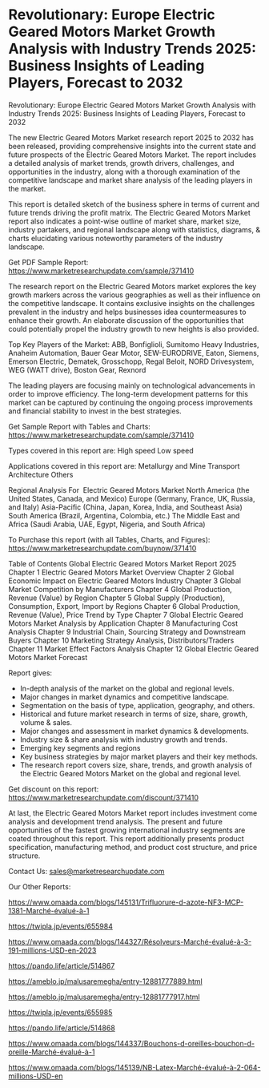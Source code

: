 # Revolutionary: Europe Electric Geared Motors Market Growth Analysis with Industry Trends 2025: Business Insights of Leading Players, Forecast to 2032

 Revolutionary: Europe Electric Geared Motors Market Growth Analysis with Industry Trends 2025: Business Insights of Leading Players, Forecast to 2032

The new Electric Geared Motors Market research report 2025 to 2032 has been released, providing comprehensive insights into the current state and future prospects of the Electric Geared Motors Market. The report includes a detailed analysis of market trends, growth drivers, challenges, and opportunities in the industry, along with a thorough examination of the competitive landscape and market share analysis of the leading players in the market.

This report is detailed sketch of the business sphere in terms of current and future trends driving the profit matrix. The Electric Geared Motors Market report also indicates a point-wise outline of market share, market size, industry partakers, and regional landscape along with statistics, diagrams, & charts elucidating various noteworthy parameters of the industry landscape.

Get PDF Sample Report: https://www.marketresearchupdate.com/sample/371410

The research report on the Electric Geared Motors market explores the key growth markers across the various geographies as well as their influence on the competitive landscape. It contains exclusive insights on the challenges prevalent in the industry and helps businesses idea countermeasures to enhance their growth. An elaborate discussion of the opportunities that could potentially propel the industry growth to new heights is also provided.

Top Key Players of the Market:
ABB, Bonfiglioli, Sumitomo Heavy Industries, Anaheim Automation, Bauer Gear Motor, SEW-EURODRIVE, Eaton, Siemens, Emerson Electric, Dematek, Grosschopp, Regal Beloit, NORD Drivesystem, WEG (WATT drive), Boston Gear, Rexnord


The leading players are focusing mainly on technological advancements in order to improve efficiency. The long-term development patterns for this market can be captured by continuing the ongoing process improvements and financial stability to invest in the best strategies.

Get Sample Report with Tables and Charts: https://www.marketresearchupdate.com/sample/371410

Types covered in this report are:
High speed
Low speed


Applications covered in this report are:
Metallurgy and Mine
Transport
Architecture
Others


Regional Analysis For  Electric Geared Motors Market
North America (the United States, Canada, and Mexico)
Europe (Germany, France, UK, Russia, and Italy)
Asia-Pacific (China, Japan, Korea, India, and Southeast Asia)
South America (Brazil, Argentina, Colombia, etc.)
The Middle East and Africa (Saudi Arabia, UAE, Egypt, Nigeria, and South Africa)

To Purchase this report (with all Tables, Charts, and Figures): https://www.marketresearchupdate.com/buynow/371410

Table of Contents
Global Electric Geared Motors Market Report 2025
Chapter 1 Electric Geared Motors Market Overview
Chapter 2 Global Economic Impact on Electric Geared Motors Industry
Chapter 3 Global Market Competition by Manufacturers
Chapter 4 Global Production, Revenue (Value) by Region
Chapter 5 Global Supply (Production), Consumption, Export, Import by Regions
Chapter 6 Global Production, Revenue (Value), Price Trend by Type
Chapter 7 Global Electric Geared Motors Market Analysis by Application
Chapter 8 Manufacturing Cost Analysis
Chapter 9 Industrial Chain, Sourcing Strategy and Downstream Buyers
Chapter 10 Marketing Strategy Analysis, Distributors/Traders
Chapter 11 Market Effect Factors Analysis
Chapter 12 Global Electric Geared Motors Market Forecast

Report gives:

- In-depth analysis of the market on the global and regional levels.
- Major changes in market dynamics and competitive landscape.
- Segmentation on the basis of type, application, geography, and others.
- Historical and future market research in terms of size, share, growth, volume & sales.
- Major changes and assessment in market dynamics & developments.
- Industry size & share analysis with industry growth and trends.
- Emerging key segments and regions
- Key business strategies by major market players and their key methods.
- The research report covers size, share, trends, and growth analysis of the Electric Geared Motors Market on the global and regional level.

Get discount on this report: https://www.marketresearchupdate.com/discount/371410

At last, the Electric Geared Motors Market report includes investment come analysis and development trend analysis. The present and future opportunities of the fastest growing international industry segments are coated throughout this report. This report additionally presents product specification, manufacturing method, and product cost structure, and price structure.

Contact Us:
sales@marketresearchupdate.com

Our Other Reports:

https://www.omaada.com/blogs/145131/Trifluorure-d-azote-NF3-MCP-1381-Marché-évalué-à-1

https://twipla.jp/events/655984

https://www.omaada.com/blogs/144327/Résolveurs-Marché-évalué-à-3-191-millions-USD-en-2023

https://pando.life/article/514867

https://ameblo.jp/malusaremegha/entry-12881777889.html

https://ameblo.jp/malusaremegha/entry-12881777917.html

https://twipla.jp/events/655985

https://pando.life/article/514868

https://www.omaada.com/blogs/144337/Bouchons-d-oreilles-bouchon-d-oreille-Marché-évalué-à-1

https://www.omaada.com/blogs/145139/NB-Latex-Marché-évalué-à-2-064-millions-USD-en
